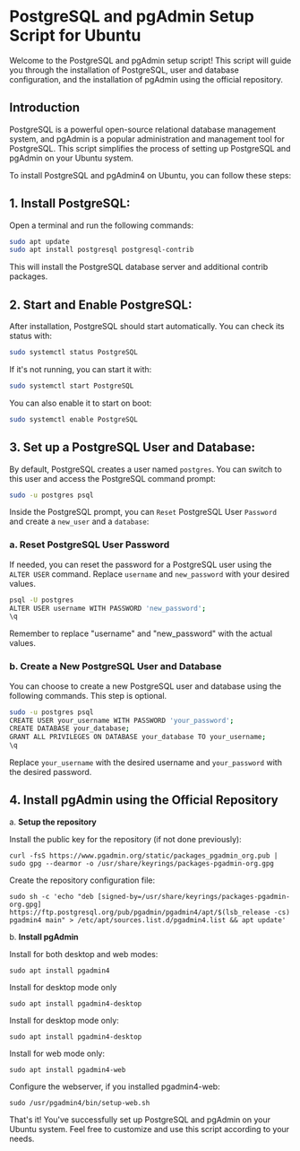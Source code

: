 # PostgreSQL and pgAdmin Setup Script for Ubuntu

Welcome to the PostgreSQL and pgAdmin setup script! This script will guide you through the installation of PostgreSQL, user and database configuration, and the installation of pgAdmin using the official repository.

## Introduction

PostgreSQL is a powerful open-source relational database management system, and pgAdmin is a popular administration and management tool for PostgreSQL. This script simplifies the process of setting up PostgreSQL and pgAdmin on your Ubuntu system.

To install PostgreSQL and pgAdmin4 on Ubuntu, you can follow these steps:
## 1. Install PostgreSQL:
Open a terminal and run the following commands:

```bash
sudo apt update
sudo apt install postgresql postgresql-contrib
```
This will install the PostgreSQL database server and additional contrib packages.

## 2. Start and Enable PostgreSQL:
After installation, PostgreSQL should start automatically. You can check its status with:

```bash
sudo systemctl status PostgreSQL
```
If it's not running, you can start it with:

```bash
sudo systemctl start PostgreSQL
```
You can also enable it to start on boot:

```bash
sudo systemctl enable PostgreSQL
```

## 3. Set up a PostgreSQL User and Database:
By default, PostgreSQL creates a user named `postgres`. You can switch to this user and access the PostgreSQL command prompt:

```bash
sudo -u postgres psql
```
Inside the PostgreSQL prompt, you can `Reset` PostgreSQL User `Password` and create a `new_user` and a `database`:

### a. Reset PostgreSQL User Password
If needed, you can reset the password for a PostgreSQL user using the `ALTER USER` command. Replace `username` and `new_password` with your desired values.

```bash
psql -U postgres
ALTER USER username WITH PASSWORD 'new_password';
\q
```
Remember to replace "username" and "new_password" with the actual values.

### b. Create a New PostgreSQL User and Database
You can choose to create a new PostgreSQL user and database using the following commands. This step is optional.

```bash
sudo -u postgres psql
CREATE USER your_username WITH PASSWORD 'your_password';
CREATE DATABASE your_database;
GRANT ALL PRIVILEGES ON DATABASE your_database TO your_username;
\q
```
Replace `your_username` with the desired username and `your_password` with the desired password.


## 4. Install pgAdmin using the Official Repository
a. **Setup the repository**
 
Install the public key for the repository (if not done previously):
```
curl -fsS https://www.pgadmin.org/static/packages_pgadmin_org.pub | sudo gpg --dearmor -o /usr/share/keyrings/packages-pgadmin-org.gpg
```
Create the repository configuration file:
```
sudo sh -c 'echo "deb [signed-by=/usr/share/keyrings/packages-pgadmin-org.gpg] https://ftp.postgresql.org/pub/pgadmin/pgadmin4/apt/$(lsb_release -cs) pgadmin4 main" > /etc/apt/sources.list.d/pgadmin4.list && apt update'

```
b. **Install pgAdmin**

Install for both desktop and web modes:
```
sudo apt install pgadmin4
```
Install for desktop mode only
```
sudo apt install pgadmin4-desktop
```
Install for desktop mode only:
```
sudo apt install pgadmin4-desktop
```

Install for web mode only: 
```
sudo apt install pgadmin4-web 
```
Configure the webserver, if you installed pgadmin4-web:
```
sudo /usr/pgadmin4/bin/setup-web.sh
```
That's it! You've successfully set up PostgreSQL and pgAdmin on your Ubuntu system. Feel free to customize and use this script according to your needs.
